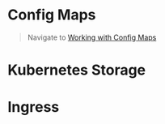 # Config Maps
> Navigate to [Working with Config Maps](./configmaps/readme.md)

# Kubernetes Storage
# Ingress
